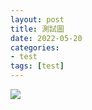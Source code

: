 ```yaml
---
layout: post
title: 測試圖
date: 2022-05-20 
categories:
- test
tags: [test]
---
```


<img class="centered" src="https://www.mathjax.org/badge/mj-logo.svg" />